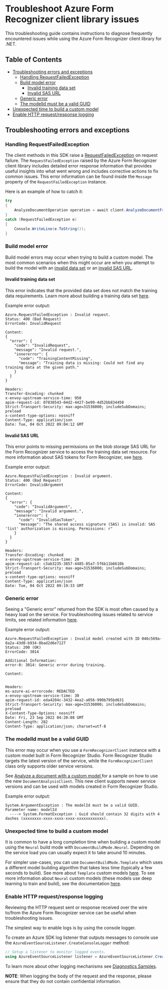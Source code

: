# Troubleshoot Azure Form Recognizer client library issues

This troubleshooting guide contains instructions to diagnose frequently encountered issues while using the Azure Form Recognizer client library for .NET.

## Table of Contents
* [Troubleshooting errors and exceptions](#troubleshooting-errors-and-exceptions)
    * [Handling RequestFailedException](#handling-requestfailedexception)
    * [Build model error](#build-model-error)
       * [Invalid training data set](#invalid-training-data-set)
       * [Invalid SAS URL](#invalid-sas-url)
    * [Generic error](#generic-error)
    * [The modelId must be a valid GUID](#the-modelid-must-be-a-valid-guid)
* [Unexpected time to build a custom model](#unexpected-time-to-build-a-custom-model)
* [Enable HTTP request/response logging](#enable-http-requestresponse-logging)

## Troubleshooting errors and exceptions

### Handling RequestFailedException
The client methods in this SDK raise a [RequestFailedException](https://github.com/Azure/azure-sdk-for-net/blob/main/sdk/core/Azure.Core/src/RequestFailedException.cs) on request failure. The `RequestFailedException` raised by the Azure Form Recognizer client library includes detailed error response information that provides useful insights into what went wrong and includes corrective actions to fix common issues. This error information can be found inside the `Message` property of the `RequestFailedException` instance.

Here is an example of how to catch it:

```C# Snippet:DocumentAnalysisBadRequest
try
{
    AnalyzeDocumentOperation operation = await client.AnalyzeDocumentFromUriAsync(WaitUntil.Completed, "prebuilt-receipt", new Uri("http://invalid.uri"));
}
catch (RequestFailedException e)
{
    Console.WriteLine(e.ToString());
}
```

### Build model error
Build model errors may occur when trying to build a custom model. The most common scenarios when this might occur are when you attempt to build the model with an 
[invalid data set](#invalid-training-data-set) or an [invalid SAS URL](#invalid-sas-url).

#### Invalid training data set
This error indicates that the provided data set does not match the training data requirements.
Learn more about building a training data set [here](https://aka.ms/customModelV3).

Example error output:
```
Azure.RequestFailedException : Invalid request.
Status: 400 (Bad Request)
ErrorCode: InvalidRequest

Content:
{
  "error": {
    "code": "InvalidRequest",
    "message": "Invalid request.",
    "innererror": {
      "code": "TrainingContentMissing",
      "message": "Training data is missing: Could not find any training data at the given path."
    }
  }
}

Headers:
Transfer-Encoding: chunked
x-envoy-upstream-service-time: 950
apim-request-id: 07838543-04d2-4427-be99-4d52bb834450
Strict-Transport-Security: max-age=31536000; includeSubDomains; preload
x-content-type-options: nosniff
Content-Type: application/json
Date: Tue, 04 Oct 2022 09:04:12 GMT
```

#### Invalid SAS URL
This error points to missing permissions on the blob storage SAS URL for the Form Recognizer service to access the training data set resource. For more information about SAS tokens for Form Recognizer, see [here](https://learn.microsoft.com/azure/applied-ai-services/form-recognizer/create-sas-tokens).

Example error output:
```
Azure.RequestFailedException : Invalid argument.
Status: 400 (Bad Request)
ErrorCode: InvalidArgument

Content:
{
  "error": {
    "code": "InvalidArgument",
    "message": "Invalid argument.",
    "innererror": {
      "code": "InvalidSasToken",
      "message": "The shared access signature (SAS) is invalid: SAS 'list' authorization is missing. Permissions: r"
    }
  }
}

Headers:
Transfer-Encoding: chunked
x-envoy-upstream-service-time: 20
apim-request-id: c3ab3235-3857-4485-85a7-5f6b11b6610b
Strict-Transport-Security: max-age=31536000; includeSubDomains; preload
x-content-type-options: nosniff
Content-Type: application/json
Date: Tue, 04 Oct 2022 09:19:33 GMT
```

### Generic error
Seeing a "Generic error" returned from the SDK is most often caused by a heavy load on the service. For troubleshooting issues related to service limits, see related information [here](https://learn.microsoft.com/azure/applied-ai-services/form-recognizer/service-limits?tabs=v30).

Example error output:
```
Azure.RequestFailedException : Invalid model created with ID 046c569a-8a2a-43d0-b934-8bad2d6e7127
Status: 200 (OK)
ErrorCode: 3014

Additional Information:
error-0: 3014: Generic error during training.

Content:


Headers:
ms-azure-ai-errorcode: REDACTED
x-envoy-upstream-service-time: 30
apim-request-id: eda4204c-3432-4ea2-a056-990b795bd631
Strict-Transport-Security: max-age=31536000; includeSubDomains; preload
X-Content-Type-Options: nosniff
Date: Fri, 23 Sep 2022 04:20:08 GMT
Content-Length: 282
Content-Type: application/json; charset=utf-8
```

### The modelId must be a valid GUID
This error may occur when you use a `FormRecognizerClient` instance with a custom model built in Form Recognizer Studio. Form Recognizer Studio targets the latest version of the service, while the `FormRecognizerClient` class only supports older service versions.

See [Analyze a document with a custom model
](https://github.com/Azure/azure-sdk-for-net/blob/main/sdk/formrecognizer/Azure.AI.FormRecognizer/samples/Sample_AnalyzeWithCustomModel.md) for a sample on how to use the new `DocumentAnalysisClient`. This new client supports newer service versions and can be used with models created in Form Recognizer Studio.

Example error output:
```
System.ArgumentException : The modelId must be a valid GUID.
Parameter name: modelId
  ----> System.FormatException : Guid should contain 32 digits with 4 dashes (xxxxxxxx-xxxx-xxxx-xxxx-xxxxxxxxxxxx).
```

### Unexpected time to build a custom model
It is common to have a long completion time when building a custom model using the `Neural` build mode with `DocumentBuildMode.Neural`. Depending on the service load you can usually expect it to take around 10 minutes.

For simpler use-cases, you can use `DocumentBuildMode.Template` which uses a different model building algorithm that takes less time (typically a few seconds to build). See more about `Template` custom models [here](https://aka.ms/custom-template-models). To see more information about `Neural` custom models (these models use deep learning to train and build), see the documentation [here](https://aka.ms/custom-neural-models).

### Enable HTTP request/response logging
Reviewing the HTTP request sent or response received over the wire to/from the Azure Form Recognizer service can be useful when troubleshooting issues.

The simplest way to enable logs is by using the console logger.

To create an Azure SDK log listener that outputs messages to console use the `AzureEventSourceListener.CreateConsoleLogger` method:

```C#
// Setup a listener to monitor logged events.
using AzureEventSourceListener listener = AzureEventSourceListener.CreateConsoleLogger();
```

To learn more about other logging mechanisms see [Diagnostics Samples](https://github.com/Azure/azure-sdk-for-net/tree/main/sdk/core/Azure.Core/samples/Diagnostics.md).

**NOTE**: When logging the body of the request and the response, please ensure that they do not contain confidential information.